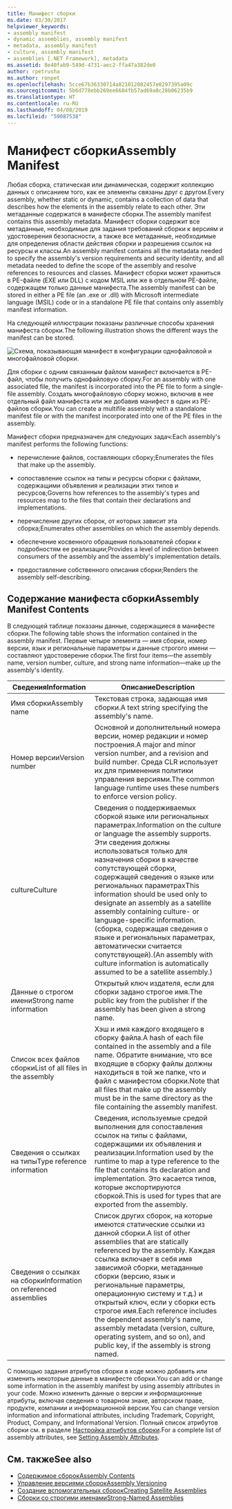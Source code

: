 ```yaml
---
title: Манифест сборки
ms.date: 03/30/2017
helpviewer_keywords:
- assembly manifest
- dynamic assemblies, assembly manifest
- metadata, assembly manifest
- culture, assembly manifest
- assemblies [.NET Framework], metadata
ms.assetid: 8e40fab9-549d-4731-aec2-ffa47a382de0
author: rpetrusha
ms.author: ronpet
ms.openlocfilehash: 5cce67b36330714a821012082457e0297395a09c
ms.sourcegitcommit: 5b6d778ebb269ee6684fb57ad69a8c28b06235b9
ms.translationtype: HT
ms.contentlocale: ru-RU
ms.lasthandoff: 04/08/2019
ms.locfileid: "59087538"
---
```

# <a name="assembly-manifest"></a><span data-ttu-id="6786f-102">Манифест сборки</span><span class="sxs-lookup"><span data-stu-id="6786f-102">Assembly Manifest</span></span>
<span data-ttu-id="6786f-103">Любая сборка, статическая или динамическая, содержит коллекцию данных с описанием того, как ее элементы связаны друг с другом.</span><span class="sxs-lookup"><span data-stu-id="6786f-103">Every assembly, whether static or dynamic, contains a collection of data that describes how the elements in the assembly relate to each other.</span></span> <span data-ttu-id="6786f-104">Эти метаданные содержатся в манифесте сборки.</span><span class="sxs-lookup"><span data-stu-id="6786f-104">The assembly manifest contains this assembly metadata.</span></span> <span data-ttu-id="6786f-105">Манифест сборки содержит все метаданные, необходимые для задания требований сборки к версиям и удостоверения безопасности, а также все метаданные, необходимые для определения области действия сборки и разрешения ссылок на ресурсы и классы.</span><span class="sxs-lookup"><span data-stu-id="6786f-105">An assembly manifest contains all the metadata needed to specify the assembly's version requirements and security identity, and all metadata needed to define the scope of the assembly and resolve references to resources and classes.</span></span> <span data-ttu-id="6786f-106">Манифест сборки может храниться в PE-файле (EXE или DLL) с кодом MSIL или же в отдельном PE-файле, содержащем только данные манифеста.</span><span class="sxs-lookup"><span data-stu-id="6786f-106">The assembly manifest can be stored in either a PE file (an .exe or .dll) with Microsoft intermediate language (MSIL) code or in a standalone PE file that contains only assembly manifest information.</span></span>  
  
 <span data-ttu-id="6786f-107">На следующей иллюстрации показаны различные способы хранения манифеста сборки.</span><span class="sxs-lookup"><span data-stu-id="6786f-107">The following illustration shows the different ways the manifest can be stored.</span></span>  
  
 ![Схема, показывающая манифест в конфигурации однофайловой и многофайловой сборки.](./media/assembly-manifest/assembly-types-diagram.gif)  
  
 <span data-ttu-id="6786f-109">Для сборки с одним связанным файлом манифест включается в PE-файл, чтобы получить однофайловую сборку.</span><span class="sxs-lookup"><span data-stu-id="6786f-109">For an assembly with one associated file, the manifest is incorporated into the PE file to form a single-file assembly.</span></span> <span data-ttu-id="6786f-110">Создать многофайловую сборку можно, включив в нее отдельный файл манифеста или же добавив манифест в один из PE-файлов сборки.</span><span class="sxs-lookup"><span data-stu-id="6786f-110">You can create a multifile assembly with a standalone manifest file or with the manifest incorporated into one of the PE files in the assembly.</span></span>  
  
 <span data-ttu-id="6786f-111">Манифест сборки предназначен для следующих задач:</span><span class="sxs-lookup"><span data-stu-id="6786f-111">Each assembly's manifest performs the following functions:</span></span>  
  
-   <span data-ttu-id="6786f-112">перечисление файлов, составляющих сборку;</span><span class="sxs-lookup"><span data-stu-id="6786f-112">Enumerates the files that make up the assembly.</span></span>  
  
-   <span data-ttu-id="6786f-113">сопоставление ссылок на типы и ресурсы сборки с файлами, содержащими объявления и реализации этих типов и ресурсов;</span><span class="sxs-lookup"><span data-stu-id="6786f-113">Governs how references to the assembly's types and resources map to the files that contain their declarations and implementations.</span></span>  
  
-   <span data-ttu-id="6786f-114">перечисление других сборок, от которых зависит эта сборка;</span><span class="sxs-lookup"><span data-stu-id="6786f-114">Enumerates other assemblies on which the assembly depends.</span></span>  
  
-   <span data-ttu-id="6786f-115">обеспечение косвенного обращения пользователей сборки к подробностям ее реализации;</span><span class="sxs-lookup"><span data-stu-id="6786f-115">Provides a level of indirection between consumers of the assembly and the assembly's implementation details.</span></span>  
  
-   <span data-ttu-id="6786f-116">предоставление собственного описания сборки;</span><span class="sxs-lookup"><span data-stu-id="6786f-116">Renders the assembly self-describing.</span></span>  
  
## <a name="assembly-manifest-contents"></a><span data-ttu-id="6786f-117">Содержание манифеста сборки</span><span class="sxs-lookup"><span data-stu-id="6786f-117">Assembly Manifest Contents</span></span>  
 <span data-ttu-id="6786f-118">В следующей таблице показаны данные, содержащиеся в манифесте сборки.</span><span class="sxs-lookup"><span data-stu-id="6786f-118">The following table shows the information contained in the assembly manifest.</span></span> <span data-ttu-id="6786f-119">Первые четыре элемента — имя сборки, номер версии, язык и региональные параметры и данные строгого имени — составляют удостоверение сборки.</span><span class="sxs-lookup"><span data-stu-id="6786f-119">The first four items—the assembly name, version number, culture, and strong name information—make up the assembly's identity.</span></span>  
  
|<span data-ttu-id="6786f-120">Сведения</span><span class="sxs-lookup"><span data-stu-id="6786f-120">Information</span></span>|<span data-ttu-id="6786f-121">Описание</span><span class="sxs-lookup"><span data-stu-id="6786f-121">Description</span></span>|  
|-----------------|-----------------|  
|<span data-ttu-id="6786f-122">Имя сборки</span><span class="sxs-lookup"><span data-stu-id="6786f-122">Assembly name</span></span>|<span data-ttu-id="6786f-123">Текстовая строка, задающая имя сборки.</span><span class="sxs-lookup"><span data-stu-id="6786f-123">A text string specifying the assembly's name.</span></span>|  
|<span data-ttu-id="6786f-124">Номер версии</span><span class="sxs-lookup"><span data-stu-id="6786f-124">Version number</span></span>|<span data-ttu-id="6786f-125">Основной и дополнительный номера версии, номер редакции и номер построения.</span><span class="sxs-lookup"><span data-stu-id="6786f-125">A major and minor version number, and a revision and build number.</span></span> <span data-ttu-id="6786f-126">Среда CLR использует их для применения политики управления версиями.</span><span class="sxs-lookup"><span data-stu-id="6786f-126">The common language runtime uses these numbers to enforce version policy.</span></span>|  
|<span data-ttu-id="6786f-127">culture</span><span class="sxs-lookup"><span data-stu-id="6786f-127">Culture</span></span>|<span data-ttu-id="6786f-128">Сведения о поддерживаемых сборкой языке или региональных параметрах.</span><span class="sxs-lookup"><span data-stu-id="6786f-128">Information on the culture or language the assembly supports.</span></span> <span data-ttu-id="6786f-129">Эти сведения должны использоваться только для назначения сборки в качестве сопутствующей сборки, содержащей сведения о языке или региональных параметрах</span><span class="sxs-lookup"><span data-stu-id="6786f-129">This information should be used only to designate an assembly as a satellite assembly containing culture- or language-specific information.</span></span> <span data-ttu-id="6786f-130">(сборка, содержащая сведения о языке и региональных параметрах, автоматически считается сопутствующей).</span><span class="sxs-lookup"><span data-stu-id="6786f-130">(An assembly with culture information is automatically assumed to be a satellite assembly.)</span></span>|  
|<span data-ttu-id="6786f-131">Данные о строгом имени</span><span class="sxs-lookup"><span data-stu-id="6786f-131">Strong name information</span></span>|<span data-ttu-id="6786f-132">Открытый ключ издателя, если для сборки задано строгое имя.</span><span class="sxs-lookup"><span data-stu-id="6786f-132">The public key from the publisher if the assembly has been given a strong name.</span></span>|  
|<span data-ttu-id="6786f-133">Список всех файлов сборки</span><span class="sxs-lookup"><span data-stu-id="6786f-133">List of all files in the assembly</span></span>|<span data-ttu-id="6786f-134">Хэш и имя каждого входящего в сборку файла.</span><span class="sxs-lookup"><span data-stu-id="6786f-134">A hash of each file contained in the assembly and a file name.</span></span> <span data-ttu-id="6786f-135">Обратите внимание, что все входящие в сборку файлы должны находиться в той же папке, что и файл с манифестом сборки.</span><span class="sxs-lookup"><span data-stu-id="6786f-135">Note that all files that make up the assembly must be in the same directory as the file containing the assembly manifest.</span></span>|  
|<span data-ttu-id="6786f-136">Сведения о ссылках на типы</span><span class="sxs-lookup"><span data-stu-id="6786f-136">Type reference information</span></span>|<span data-ttu-id="6786f-137">Сведения, используемые средой выполнения для сопоставления ссылок на типы с файлами, содержащими их объявления и реализации.</span><span class="sxs-lookup"><span data-stu-id="6786f-137">Information used by the runtime to map a type reference to the file that contains its declaration and implementation.</span></span> <span data-ttu-id="6786f-138">Это касается типов, которые экспортируются сборкой.</span><span class="sxs-lookup"><span data-stu-id="6786f-138">This is used for types that are exported from the assembly.</span></span>|  
|<span data-ttu-id="6786f-139">Сведения о ссылках на сборки</span><span class="sxs-lookup"><span data-stu-id="6786f-139">Information on referenced assemblies</span></span>|<span data-ttu-id="6786f-140">Список других сборок, на которые имеются статические ссылки из данной сборки.</span><span class="sxs-lookup"><span data-stu-id="6786f-140">A list of other assemblies that are statically referenced by the assembly.</span></span> <span data-ttu-id="6786f-141">Каждая ссылка включает в себя имя зависимой сборки, метаданные сборки (версию, язык и региональные параметры, операционную систему и т.д.) и открытый ключ, если у сборки есть строгое имя.</span><span class="sxs-lookup"><span data-stu-id="6786f-141">Each reference includes the dependent assembly's name, assembly metadata (version, culture, operating system, and so on), and public key, if the assembly is strong named.</span></span>|  
  
 <span data-ttu-id="6786f-142">С помощью задания атрибутов сборки в коде можно добавить или изменить некоторые данные в манифесте сборки.</span><span class="sxs-lookup"><span data-stu-id="6786f-142">You can add or change some information in the assembly manifest by using assembly attributes in your code.</span></span> <span data-ttu-id="6786f-143">Можно изменить данные о версии и информационные атрибуты, включая сведения о товарном знаке, авторском праве, продукте, компании и информационной версии.</span><span class="sxs-lookup"><span data-stu-id="6786f-143">You can change version information and informational attributes, including Trademark, Copyright, Product, Company, and Informational Version.</span></span> <span data-ttu-id="6786f-144">Полный список атрибутов сборки см. в разделе [Настройка атрибутов сборки](../../../docs/framework/app-domains/set-assembly-attributes.md).</span><span class="sxs-lookup"><span data-stu-id="6786f-144">For a complete list of assembly attributes, see [Setting Assembly Attributes](../../../docs/framework/app-domains/set-assembly-attributes.md).</span></span>  
  
## <a name="see-also"></a><span data-ttu-id="6786f-145">См. также</span><span class="sxs-lookup"><span data-stu-id="6786f-145">See also</span></span>

- [<span data-ttu-id="6786f-146">Содержимое сборок</span><span class="sxs-lookup"><span data-stu-id="6786f-146">Assembly Contents</span></span>](../../../docs/framework/app-domains/assembly-contents.md)
- [<span data-ttu-id="6786f-147">Управление версиями сборок</span><span class="sxs-lookup"><span data-stu-id="6786f-147">Assembly Versioning</span></span>](../../../docs/framework/app-domains/assembly-versioning.md)
- [<span data-ttu-id="6786f-148">Создание вспомогательных сборок</span><span class="sxs-lookup"><span data-stu-id="6786f-148">Creating Satellite Assemblies</span></span>](../../../docs/framework/resources/creating-satellite-assemblies-for-desktop-apps.md)
- [<span data-ttu-id="6786f-149">Сборки со строгими именами</span><span class="sxs-lookup"><span data-stu-id="6786f-149">Strong-Named Assemblies</span></span>](../../../docs/framework/app-domains/strong-named-assemblies.md)
